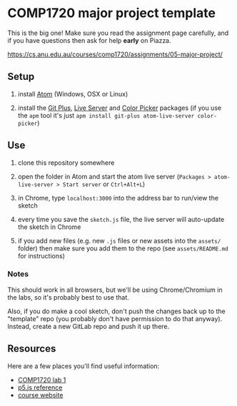 # COMP1720 major project template

This is the big one! Make sure you read the assignment page carefully, and if
you have questions then ask for help **early** on Piazza.

<https://cs.anu.edu.au/courses/comp1720/assignments/05-major-project/>

## Setup

1. install [Atom](https://atom.io/) (Windows, OSX or Linux)

2. install
   the
   [Git Plus](https://atom.io/packages/git-plus),
   [Live Server](https://atom.io/packages/atom-live-server)
   and [Color Picker](https://atom.io/packages/color-picker) packages (if you
   use the `apm` tool it's just `apm install git-plus atom-live-server color-picker`)

## Use

1. clone this repository somewhere

2. open the folder in Atom and start the atom live server (`Packages >
   atom-live-server > Start server` or `Ctrl+Alt+L`)

3. in Chrome, type `localhost:3000` into the address bar to run/view the sketch

4. every time you save the `sketch.js` file, the live server will auto-update
   the sketch in Chrome

5. if you add new files (e.g. new `.js` files or new assets into the `assets/`
   folder) then make sure you add them to the repo (see `assets/README.md` for
   instructions)

### Notes

This should work in all browsers, but we'll be using Chrome/Chromium in the
labs, so it's probably best to use that.

Also, if you do make a cool sketch, don't push the changes back up to the
"template" repo (you probably don't have permission to do that anyway). Instead,
create a new GitLab repo and push it up there.

## Resources

Here are a few places you'll find useful information:

- [COMP1720 lab 1](https://cs.anu.edu.au/courses/comp1720/labs/01-intro/)
- [p5.js reference](https://p5js.org/reference/)
- [course website](https://cs.anu.edu.au/courses/comp1720/)
